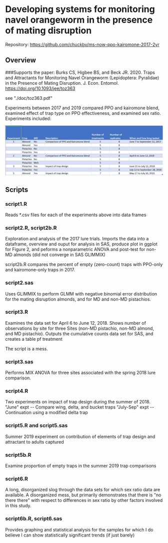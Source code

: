 # Developing systems for monitoring navel orangeworm in the presence of mating disruption

Repository: https://github.com/chuckbv/ms-now-ppo-kairomone-2017-2yr

## Overview

###Supports the paper:
Burks CS, Higbee BS, and Beck JR. 2020. Traps and Attractants for Monitoring
Navel Orangeworm (Lepidoptera: Pyralidae) in the Presence of Mating 
Disruption. J. Econ. Entomol. https://doi.org/10.1093/jee/toz363

see "./doc/toz363.pdf"

Experiments between 2017 and 2019 compared PPO and kairomone blend, examined 
effect of trap type on PPO effectiveness, and examined sex ratio. Experiments
included:

![Experiments table in ./doc/Experiments.csv](/doc/Experiments.JPG)


## Scripts

### script1.R

Reads *.csv files for each of the experiments above into data frames

### script2.R, script2b.R 

Exploration and analysis of the 2017 lure trials. Imports the data into a 
dataframe, overview and ouput for analysis in SAS, produce plot in ggplot
for Figure 2, and peforms a nonparametric ANOVA and post-test for 
non-MD almonds (did not converge in SAS GLIMMIX)

script2b.R compares the percent of empty (zero-count) traps with PPO-only
and kairomone-only traps in 2017.

### script2.sas

Uses GLIMMIX to perform GLMM with negative binomial error distribution
for the mating disruption almonds, and for MD and non-MD pistachios.

### script3.R

Examines the data set for April 6 to June 12, 2018. Shows number of
observations by site for three Sites (non-MD pistachio, non-MD almond, and
MD pistachio). Outputs the cumulative counts data set for SAS, and
creates a table pf treatment 

The script is a mess.

### script3.sas

Performs MIX ANOVA for three sites associated with the spring 2018 lure 
comparison.

### script4.R

Two experiments on impact of trap design during the summer of 2018.
"June" expt -- Compare wing, delta, and bucket traps
"July-Sep" expt -- Continuation using a modified delta trap

### script5.R and script5.sas

Summer 2019 experiment on contribution of elements of trap design
and attractant to adults captured

### script5b.R

Examine proportion of empty traps in the summer 2019 trap comparisons

### script6.R

A long, disorganized slog through the data sets for which sex ratio data
are available. A disorganized mess, but primarily demonstrates that there
is "no there there" with respect to differences in sex ratio by other
factors involved in this study.

### script6b.R, script6.sas

Provides graphing and statistical analysis for the samples for which I
do believe I can show statistically significant trends (if just barely)




